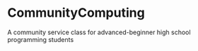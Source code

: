 # CommunityComputing
A community service class for advanced-beginner high school programming students
